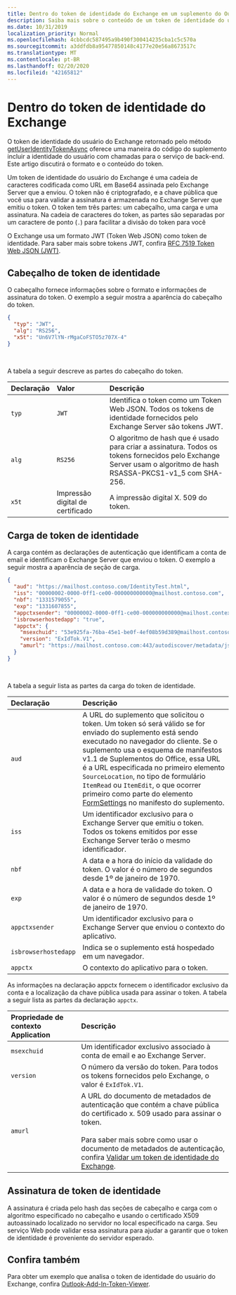 ```yaml
---
title: Dentro do token de identidade do Exchange em um suplemento do Outlook
description: Saiba mais sobre o conteúdo de um token de identidade do usuário do Exchange gerado a partir de um suplemento do Outlook.
ms.date: 10/31/2019
localization_priority: Normal
ms.openlocfilehash: 4cbbcdc587495a9b490f300414235cba1c5c570a
ms.sourcegitcommit: a3ddfdb8a95477850148c4177e20e56a8673517c
ms.translationtype: MT
ms.contentlocale: pt-BR
ms.lasthandoff: 02/20/2020
ms.locfileid: "42165812"
---
```

# <a name="inside-the-exchange-identity-token"></a>Dentro do token de identidade do Exchange

O token de identidade do usuário do Exchange retornado pelo método [getUserIdentityTokenAsync](../reference/objectmodel/preview-requirement-set/office.context.mailbox.md#methods) oferece uma maneira do código do suplemento incluir a identidade do usuário com chamadas para o serviço de back-end. Este artigo discutirá o formato e o conteúdo do token.

Um token de identidade do usuário do Exchange é uma cadeia de caracteres codificada como URL em Base64 assinada pelo Exchange Server que a enviou. O token não é criptografado, e a chave pública que você usa para validar a assinatura é armazenada no Exchange Server que emitiu o token. O token tem três partes: um cabeçalho, uma carga e uma assinatura. Na cadeia de caracteres do token, as partes são separadas por um caractere de ponto (`.`) para facilitar a divisão do token para você

O Exchange usa um formato JWT (Token Web JSON) como token de identidade. Para saber mais sobre tokens JWT, confira [RFC 7519 Token Web JSON (JWT)](https://www.rfc-editor.org/rfc/rfc7519.txt).

## <a name="identity-token-header"></a>Cabeçalho de token de identidade

O cabeçalho fornece informações sobre o formato e informações de assinatura do token. O exemplo a seguir mostra a aparência do cabeçalho do token.

```JSON
{
  "typ": "JWT",
  "alg": "RS256",
  "x5t": "Un6V7lYN-rMgaCoFSTO5z707X-4"
}
```

<br/>
 
A tabela a seguir descreve as partes do cabeçalho do token.

| Declaração | Valor | Descrição |
|:-----|:-----|:-----|
| `typ` | `JWT` | Identifica o token como um Token Web JSON. Todos os tokens de identidade fornecidos pelo Exchange Server são tokens JWT. |
| `alg` | `RS256` | O algoritmo de hash que é usado para criar a assinatura. Todos os tokens fornecidos pelo Exchange Server usam o algoritmo de hash RSASSA-PKCS1-v1_5 com SHA-256. |
| `x5t` | Impressão digital de certificado | A impressão digital X. 509 do token. |

## <a name="identity-token-payload"></a>Carga de token de identidade

A carga contém as declarações de autenticação que identificam a conta de email e identificam o Exchange Server que enviou o token. O exemplo a seguir mostra a aparência de seção de carga.

```JSON
{ 
  "aud": "https://mailhost.contoso.com/IdentityTest.html", 
  "iss": "00000002-0000-0ff1-ce00-000000000000@mailhost.contoso.com", 
  "nbf": "1331579055", 
  "exp": "1331607855", 
  "appctxsender": "00000002-0000-0ff1-ce00-000000000000@mailhost.context.com",
  "isbrowserhostedapp": "true",
  "appctx": { 
    "msexchuid": "53e925fa-76ba-45e1-be0f-4ef08b59d389@mailhost.contoso.com",
    "version": "ExIdTok.V1",
    "amurl": "https://mailhost.contoso.com:443/autodiscover/metadata/json/1"
  } 
}
```

<br/>
 
A tabela a seguir lista as partes da carga do token de identidade.

| Declaração | Descrição |
|:-----|:-----|
| `aud` | A URL do suplemento que solicitou o token. Um token só será válido se for enviado do suplemento está sendo executado no navegador do cliente. Se o suplemento usa o esquema de manifestos v1.1 de Suplementos do Office, essa URL é a URL especificada no primeiro elemento `SourceLocation`, no tipo de formulário `ItemRead` ou `ItemEdit`, o que ocorrer primeiro como parte do elemento [FormSettings](../reference/manifest/formsettings.md) no manifesto do suplemento. |
| `iss` | Um identificador exclusivo para o Exchange Server que emitiu o token. Todos os tokens emitidos por esse Exchange Server terão o mesmo identificador. |
| `nbf` | A data e a hora do início da validade do token. O valor é o número de segundos desde 1º de janeiro de 1970. |
| `exp` | A data e a hora de validade do token. O valor é o número de segundos desde 1º de janeiro de 1970. |
| `appctxsender` | Um identificador exclusivo para o Exchange Server que enviou o contexto do aplicativo. |
| `isbrowserhostedapp` | Indica se o suplemento está hospedado em um navegador. |
| `appctx` | O contexto do aplicativo para o token. |

As informações na declaração appctx fornecem o identificador exclusivo da conta e a localização da chave pública usada para assinar o token. A tabela a seguir lista as partes da declaração `appctx`.

| Propriedade de contexto Application | Descrição |
|:-----|:-----|
| `msexchuid` | Um identificador exclusivo associado à conta de email e ao Exchange Server. |
| `version` | O número da versão do token. Para todos os tokens fornecidos pelo Exchange, o valor é `ExIdTok.V1`. |
| `amurl` | A URL do documento de metadados de autenticação que contém a chave pública do certificado x. 509 usado para assinar o token.<br/><br/>Para saber mais sobre como usar o documento de metadados de autenticação, confira [Validar um token de identidade do Exchange](validate-an-identity-token.md). |

## <a name="identity-token-signature"></a>Assinatura de token de identidade

A assinatura é criada pelo hash das seções de cabeçalho e carga com o algoritmo especificado no cabeçalho e usando o certificado X509 autoassinado localizado no servidor no local especificado na carga. Seu serviço Web pode validar essa assinatura para ajudar a garantir que o token de identidade é proveniente do servidor esperado.

## <a name="see-also"></a>Confira também

Para obter um exemplo que analisa o token de identidade do usuário do Exchange, confira [Outlook-Add-In-Token-Viewer](https://github.com/OfficeDev/Outlook-Add-In-Token-Viewer).

